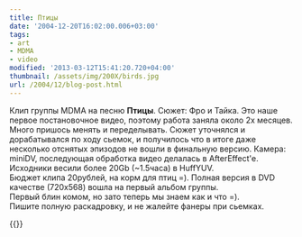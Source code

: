 ```yaml
---
title: Птицы
date: '2004-12-20T16:02:00.006+03:00'
tags:
- art
- MDMA
- video
modified: '2013-03-12T15:41:20.720+04:00'
thumbnail: /assets/img/200X/birds.jpg
url: /2004/12/blog-post.html
---
```

Клип группы MDMA на песню **Птицы**. Сюжет: Фро и Тайка. Это наше первое постановочное видео, поэтому работа заняла около 2х месяцев. Много пришось менять и переделывать. Сюжет уточнялся и дорабатывался по ходу сьемок, и получилось что в итоге даже несколько отснятых эпизодов не вошли в финальную версию. Камера: miniDV, последующая обработка видео делалась в AfterEffect'e. Исходники весили более 20Gb (~1.5часа) в HuffYUV.  
Бюджет клипа 20рублей, на корм для птиц =). Полная версия в DVD качестве (720х568) вошла на первый альбом группы.  
Первый блин комом, но зато теперь мы знаем как и что =).  
Пишите полную раскадровку, и не жалейте фанеры при сьемках.

{{<youtube Y04kF6JM1oo>}}
